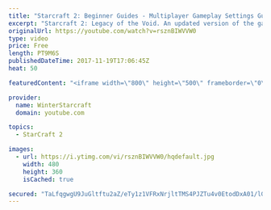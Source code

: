```yaml
---
title: "Starcraft 2: Beginner Guides - Multiplayer Gameplay Settings Guide and Recommendations (Updated)"
excerpt: "Starcraft 2: Legacy of the Void. An updated version of the gameplay/controls and region settings guide for Legacy of the Void, going over the changes and reiterating my recommended settings, as well as the settings I use as a Grandmaster player.  Thanks for watching and hope you enjoy!  I am a Grandmasters"
originalUrl: https://youtube.com/watch?v=rsznBIWVVW0
type: video
price: Free
length: PT9M6S
publishedDateTime: 2017-11-19T17:06:45Z
heat: 50

featuredContent: "<iframe width=\"800\" height=\"500\" frameborder=\"0\" src=\"https://www.youtube.com/embed/rsznBIWVVW0\" allow=\"accelerometer; autoplay; encrypted-media; gyroscope; picture-in-picture\" allowfullscreen></iframe>"

provider:
  name: WinterStarcraft
  domain: youtube.com

topics:
  - StarCraft 2

images:
  - url: https://i.ytimg.com/vi/rsznBIWVVW0/hqdefault.jpg
    width: 480
    height: 360
    isCached: true

secured: "TaLfqgwgU9JuGltftu2aZ/eTy1z1VFRxNrjltTMS4PJZTu4v0EtodDxA01/lGsbpQYmBsRe6ETtEMZU9Dqjo9YrLvxkAavxGzmTLR9FrSu7fFH6h3oVsY7quSXUwdu2hkEqS5/+PrcRv+W5gaGPOVkMGgJoFnD2FI8z3ysNNhKP9U3uRCSB5Tyf/ne9UYXZ0vz/f6N4GvhNtF4oUQKaPO+a0ENvJXmsB17QT+bBRp3XpU/K5MwpwwUBceMEImlQC8p1trb0xJZDpIpVesL80Zgqp5ttcY6LOX4KrArvbrTRCYAopLH/iCDNypAHqa3D7f1ESp6V+McaggmsCeHIwiNrRrwrR34spPCVbdAE6ZtQlp4hyxeBqcCAwLPqJQLKtQWJKZB0p5BRY1GLZKBpxKBIeKpxTjHtMHgLDrfQnAdo=;k27uZmhdJ/T8l5cizxL6MA=="
---
```


